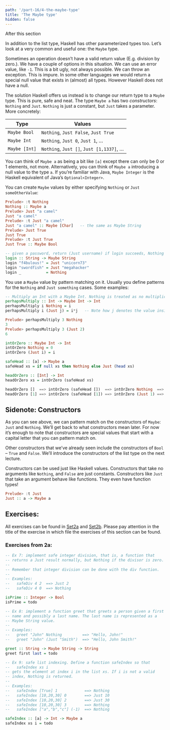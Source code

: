 ```yaml
---
path: '/part-16/4-the-maybe-type'
title: 'The Maybe type'
hidden: false
---
```


<text-box variant='learningObjectives' name="Learning objectives">

After this section

</text-box>


In addition to the list type, Haskell has other parameterized types too. Let’s look at a very common and useful one: the `Maybe` type.

Sometimes an operation doesn’t have a valid return value (E.g. division by zero.). We have a couple of options in this situation. We can use an error value, like `-1`. This is a bit ugly, not always possible. We can throw an exception. This is impure. In some other languages we would return a special null value that exists in (almost) all types. However Haskell does not have a null.

The solution Haskell offers us instead is to change our return type to a `Maybe` type. This is pure, safe and neat. The type `Maybe a` has two _constructors_: `Nothing` and `Just`. `Nothing` is just a constant, but `Just` takes a parameter. More concretely:

|Type|Values|
|------|------|
|`Maybe Bool`|`Nothing`, `Just False`, `Just True`|
|`Maybe Int`|`Nothing`, `Just 0`, `Just 1`, …|
|`Maybe [Int]`|`Nothing`, `Just []`, `Just [1,1337]`, …|

You can think of `Maybe a` as being a bit like `[a]` except there can only be 0 or 1 elements, not more. Alternatively, you can think of `Maybe a` introducing a null value to the type `a`. If you’re familiar with Java, `Maybe Integer` is the Haskell equivalent of Java’s `Optional<Integer>`.

You can create `Maybe` values by either specifying `Nothing` or `Just someOtherValue`:

```haskell
Prelude> :t Nothing
Nothing :: Maybe a
Prelude> Just "a camel"
Just "a camel"
Prelude> :t Just "a camel"
Just "a camel" :: Maybe [Char]   -- the same as Maybe String
Prelude> Just True
Just True
Prelude> :t Just True
Just True :: Maybe Bool

-- given a password, return (Just username) if login succeeds, Nothing otherwise
login :: String -> Maybe String
login "f4bulous!" = Just "unicorn73"
login "swordfish" = Just "megahacker"
login _           = Nothing
```

You use a `Maybe` value by pattern matching on it. Usually you define patterns for the `Nothing` and `Just something` cases. Some examples:
```haskell
-- Multiply an Int with a Maybe Int. Nothing is treated as no multiplication at all.
perhapsMultiply :: Int -> Maybe Int -> Int
perhapsMultiply i Nothing = i
perhapsMultiply i (Just j) = i*j   -- Note how j denotes the value inside the Just

Prelude> perhapsMultiply 3 Nothing
3
Prelude> perhapsMultiply 3 (Just 2)
6

intOrZero :: Maybe Int -> Int
intOrZero Nothing = 0
intOrZero (Just i) = i

safeHead :: [a] -> Maybe a
safeHead xs = if null xs then Nothing else Just (head xs)

headOrZero :: [Int] -> Int
headOrZero xs = intOrZero (safeHead xs)

headOrZero []  ==> intOrZero (safeHead [])  ==> intOrZero Nothing  ==> 0
headOrZero [1] ==> intOrZero (safeHead [1]) ==> intOrZero (Just 1) ==> 1
```

Sidenote: Constructors
--------------------------

As you can see above, we can pattern match on the constructors of `Maybe`: `Just` and `Nothing`. We’ll get back to what constructors mean later. For now it’s enough to note that constructors are special values that start with a capital letter that you can pattern match on.

Other constructors that we’ve already seen include the constructors of `Bool` – `True` and `False`. We’ll introduce the constructors of the list type on the next lecture.

Constructors can be used just like Haskell values. Constructors that take no arguments like `Nothing`, and `False` are just constants. Constructors like `Just` that take an argument behave like functions. They even have function types!

```haskell
Prelude> :t Just
Just :: a -> Maybe a
```



## Exercises:

All exercises can be found in [Set2a](https://github.com/moocfi/haskell-mooc/blob/master/exercises/Set2a.hs)
and [Set2b](https://github.com/moocfi/haskell-mooc/blob/master/exercises/Set2b.hs). Please pay attention in the title of the exercise in which file the exercises of this section can be found.


### Exercises from 2a:


<text-box variant='exercise' name="Exercise 2a.7">

```Haskell
-- Ex 7: implement safe integer division, that is, a function that
-- returns a Just result normally, but Nothing if the divisor is zero.
--
-- Remember that integer division can be done with the div function.
--
-- Examples:
--   safeDiv 4 2  ==> Just 2
--   safeDiv 4 0  ==> Nothing

isPrime :: Integer -> Bool
isPrime = todo
```
</text-box>

<text-box variant='exercise' name="Exercise 2a.8">

```Haskell
-- Ex 8: implement a function greet that greets a person given a first
-- name and possibly a last name. The last name is represented as a
-- Maybe String value.
--
-- Examples:
--   greet "John" Nothing         ==> "Hello, John!"
--   greet "John" (Just "Smith")  ==> "Hello, John Smith!"

greet :: String -> Maybe String -> String
greet first last = todo

```
</text-box>

<text-box variant='exercise' name="Exercise 2a.9">

```Haskell
-- Ex 9: safe list indexing. Define a function safeIndex so that
--   safeIndex xs i
-- gets the element at index i in the list xs. If i is not a valid
-- index, Nothing is returned.
--
-- Examples:
--   safeIndex [True] 1            ==> Nothing
--   safeIndex [10,20,30] 0        ==> Just 10
--   safeIndex [10,20,30] 2        ==> Just 30
--   safeIndex [10,20,30] 3        ==> Nothing
--   safeIndex ["a","b","c"] (-1)  ==> Nothing

safeIndex :: [a] -> Int -> Maybe a
safeIndex xs i = todo
```
</text-box>
